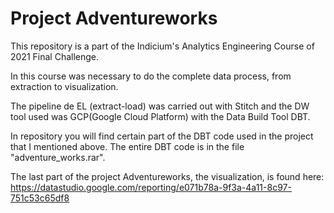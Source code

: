 # Project Adventureworks
This repository is a part of the Indicium's Analytics Engineering Course of 2021 Final Challenge.

In this course was necessary to do the complete data process, from extraction to visualization.

The pipeline de EL (extract-load) was carried out with Stitch and the DW tool used was GCP(Google Cloud Platform) with the Data Build Tool DBT.

In repository you will find certain part of the DBT code used in the project that I mentioned above.
The entire DBT code is in the file "adventure_works.rar".

The last part of the project Adventureworks, the visualization, is found here:
https://datastudio.google.com/reporting/e071b78a-9f3a-4a11-8c97-751c53c65df8
